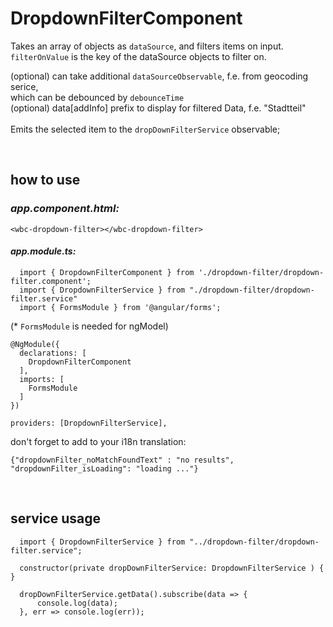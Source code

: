 # DropdownFilterComponent

Takes an array of objects as `dataSource`, and filters items on input. <br>
`filterOnValue` is the key of the dataSource objects to filter on. <br>

(optional) can take additional `dataSourceObservable`, f.e. from geocoding serice, <br>
which can be debounced by `debounceTime` <br>
(optional) data[addInfo] prefix to display for filtered Data, f.e. "Stadtteil"
<br><br>
Emits the selected item to the `dropDownFilterService` observable;

<br>

## how to use
### _app.component.html:_
```
<wbc-dropdown-filter></wbc-dropdown-filter>
```

#### _app.module.ts:_
```
  import { DropdownFilterComponent } from './dropdown-filter/dropdown-filter.component';
  import { DropdownFilterService } from "./dropdown-filter/dropdown-filter.service"
  import { FormsModule } from '@angular/forms';
```
(* `FormsModule` is needed for ngModel)
```
@NgModule({
  declarations: [
    DropdownFilterComponent
  ],
  imports: [
    FormsModule
  ]
})
```
```
providers: [DropdownFilterService],
```
don't forget to add to your i18n translation:
```
{"dropdownFilter_noMatchFoundText" : "no results",
"dropdownFilter_isLoading": "loading ..."}
```

<br>

## service usage
  ```
    import { DropdownFilterService } from "../dropdown-filter/dropdown-filter.service";
  ```
  ```
    constructor(private dropDownFilterService: DropdownFilterService ) { }
  ```
  ```
    dropDownFilterService.getData().subscribe(data => {
        console.log(data);
    }, err => console.log(err));
  ```
